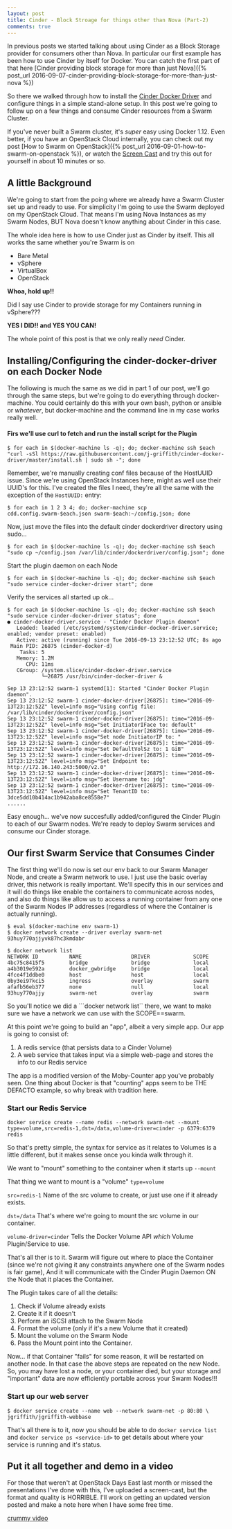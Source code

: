 ```yaml
---
layout: post
title: Cinder - Block Stroage for things other than Nova (Part-2)
comments: true
---
```


<meta http-equiv='Content-Type' content='text/html; charset=utf-8' />

In previous posts we started talking about using Cinder as a Block Storage
provider for consumers other than Nova.  In particular our first example has
been how to use Cinder by itself for Docker.  You can catch the first part of
that here [Cinder providing block storage for more than just Nova]({% post_url
2016-09-07-cinder-providing-block-storage-for-more-than-just-nova %})

So there we walked through how to install the [Cinder Docker Driver](https://github.com/j-griffith/cinder-docker-driver/blob/master/README.md) and configure
things in a simple stand-alone setup. In this post we're going to follow up on
a few things and consume Cinder resources from a Swarm Cluster.

If you've never built a Swarm cluster, it's *super* easy using Docker 1.12.
Even better, if you have an OpenStack Cloud internally, you can check out my
post [How to Swarm on OpenStack]({% post_url 2016-09-01-how-to-swarm-on-openstack %}), or watch the [Screen Cast](https://youtu.be/Dh2BK7xm02o) and try
this out for yourself in about 10 minutes or so.

## A little Background

We're going to start from the poing where we already have a Swarm Cluster
set up and ready to use.  For simplicity I'm going to use the Swarm
deployed on my OpenStack Cloud. That means I'm using Nova Instances as
my Swarm Nodes, BUT Nova doesn't know anything about Cinder in this case.

The whole idea here is how to use Cinder just as Cinder by
itself. This all works the same whether you're Swarm is on

 * Bare Metal
 * vSphere
 * VirtualBox
 * OpenStack

**Whoa, hold up!!**

Did I say use Cinder to provide storage for my Containers running in
vSphere???

**YES I DID!!  and YES YOU CAN!**

The whole point of this post is that we only really *need* Cinder.

## Installing/Configuring the cinder-docker-driver on each Docker Node

The following is much the same as we did in part 1 of our post,  we'll go
through the same steps, but we're going to do everything through
docker-machine.  You could certainly do this with your own bash, python or
ansible or *whatever*, but docker-machine and the command line in my case works
really well.

#### Firs we'll use curl to fetch and run the install script for the Plugin

```
$ for each in $(docker-machine ls -q); do; docker-machine ssh $each "curl -sSl https://raw.githubusercontent.com/j-griffith/cinder-docker-driver/master/install.sh | sudo sh -"; done
```

Remember, we're manually creating conf files because of the HostUUID issue.  Since we're using OpenStack Instances
here, might as well use their UUID's for this.  I've created the files I need,
they're all the same with the exception of the ```HostUUID:``` entry:

```
$ for each in 1 2 3 4; do; docker-machine scp cdd.config.swarm-$each.json swarm-$each:~/config.json; done
```

Now, just move the files into the default cinder dockerdriver directory using sudo...

```
$ for each in $(docker-machine ls -q); do; docker-machine ssh $each "sudo cp ~/config.json /var/lib/cinder/dockerdriver/config.json"; done
```

Start the plugin daemon on each Node

```
$ for each in $(docker-machine ls -q); do; docker-machine ssh $each "sudo service cinder-docker-driver start"; done
```

Verify the services all started up ok...

```
$ for each in $(docker-machine ls -q); do; docker-machine ssh $each "sudo service cinder-docker-driver status"; done
● cinder-docker-driver.service - "Cinder Docker Plugin daemon"
   Loaded: loaded (/etc/systemd/system/cinder-docker-driver.service; enabled; vendor preset: enabled)
   Active: active (running) since Tue 2016-09-13 23:12:52 UTC; 8s ago
 Main PID: 26875 (cinder-docker-d)
    Tasks: 5
   Memory: 1.2M
      CPU: 11ms
   CGroup: /system.slice/cinder-docker-driver.service
           └─26875 /usr/bin/cinder-docker-driver &

Sep 13 23:12:52 swarm-1 systemd[1]: Started "Cinder Docker Plugin daemon".
Sep 13 23:12:52 swarm-1 cinder-docker-driver[26875]: time="2016-09-13T23:12:52Z" level=info msg="Using config file: /var/lib/cinder/dockerdriver/config.json"
Sep 13 23:12:52 swarm-1 cinder-docker-driver[26875]: time="2016-09-13T23:12:52Z" level=info msg="Set InitiatorIFace to: default"
Sep 13 23:12:52 swarm-1 cinder-docker-driver[26875]: time="2016-09-13T23:12:52Z" level=info msg="Set node InitiatorIP to: "
Sep 13 23:12:52 swarm-1 cinder-docker-driver[26875]: time="2016-09-13T23:12:52Z" level=info msg="Set DefaultVolSz to: 1 GiB"
Sep 13 23:12:52 swarm-1 cinder-docker-driver[26875]: time="2016-09-13T23:12:52Z" level=info msg="Set Endpoint to: http://172.16.140.243:5000/v2.0"
Sep 13 23:12:52 swarm-1 cinder-docker-driver[26875]: time="2016-09-13T23:12:52Z" level=info msg="Set Username to: jdg"
Sep 13 23:12:52 swarm-1 cinder-docker-driver[26875]: time="2016-09-13T23:12:52Z" level=info msg="Set TenantID to: 3dce5dd10b414ac1b942aba8ce8558e7"
......
```

Easy enough... we've now succesfully added/configured the Cinder Plugin to each
of our Swarm nodes.  We're ready to deploy Swarm services and consume our
Cinder storage.

## Our first Swarm Service that Consumes Cinder

The first thing we'll do now is set our env back to our Swarm Manager Node, and
create a Swarm network to use.  I just use the basic overlay driver, this
network is really important.  We'll specify this in our services and it will do
things like enable the containers to communicate across nodes, and also do
things like allow us to access a running container from any one of the Swarm
Nodes IP addresses (regardless of where the Container is actually running).


```
$ eval $(docker-machine env swarm-1)
$ docker network create --driver overlay swarm-net
93huy770ajjyvk87hc3kmdabr

$ docker network list
NETWORK ID          NAME                DRIVER              SCOPE
4bc75c8415f5        bridge              bridge              local
a4b3019e592a        docker_gwbridge     bridge              local
4fce4f1ddbe0        host                host                local
0by3ei97kci5        ingress             overlay             swarm
afafb56eb377        none                null                local
93huy770ajjy        swarm-net           overlay             swarm
```

So you'll notice we did a ```docker network list`` there, we want to make sure
we have a network we can use with the SCOPE==swarm.

At this point we're going to build an "app", albeit a very simple app.  Our app
is going to consist of:
1. A redis service (that persists data to a Cinder Volume)
2. A web service that takes input via a simple web-page and stores the info to
   our Redis service

The app is a modified version of the Moby-Counter app you've probably seen.
One thing about Docker is that "counting" apps seem to be THE DEFACTO example,
so why break with tradition here.

### Start our Redis Service

```
docker service create --name redis --network swarm-net --mount
type=volume,src=redis-1,dst=/data,volume-driver=cinder -p 6379:6379 redis
```

So that's pretty simple, the syntax for service as it relates to Volumes is a
little different, but it makes sense once you kinda walk through it.

We want to "mount" something to the container when it starts up
``` --mount ```

That thing we want to mount is a "volume"
``` type=volume ```

```src=redis-1```  Name of the src volume to create, or just use one if
it already exists.

```dst=/data```  That's where we're going to mount the src volume in our
container.

```volume-driver=cinder```  Tells the Docker Volume API *which* Volume
Plugin/Service to use.

That's all ther is to it.  Swarm will figure out where to place the Container
(since we're not giving it any constraints anywhere one of the Swarm nodes is
fair game), And it will communicate with the Cinder Plugin Daemon ON the Node
that it places the Container.

The Plugin takes care of all the details:

1. Check if Volume already exists
2. Create it if it doesn't
3. Perform an iSCSI attach to the Swarm Node
4. Format the volume (only if it's a new Volume that it created)
5. Mount the volume on the Swarm Node
6. Pass the Mount point into the Container.

Now... if that Container "fails" for some reason, it will be restarted on
another node.  In that case the above steps are repeated on the new Node.  So,
you may have lost a node, or your container died, but your storage and
"important" data are now efficiently portable across your Swarm Nodes!!!

### Start up our web server

```
$ docker service create --name web --network swarm-net -p 80:80 \
jgriffith/jgriffith-webbase
```

That's all there is to it, now you should be able to do ```docker service
list``` and ```docker service ps <service-id>``` to get details about where
your service is running and it's status.

## Put it all together and demo in a video

For those that weren't at OpenStack Days East last month or missed the
presentations I've done with this, I've uploaded a screen-cast, but the
format and quality is HORRIBLE.  I'll work on getting an updated version
posted and make a note here when I have some free time.

[crummy video](https://youtu.be/H0XH9G32lfc)
